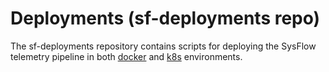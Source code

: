 # Deployments (sf-deployments repo)

The sf-deployments repository contains scripts for deploying the SysFlow telemetry pipeline in both [docker](docker)
and [k8s](helm) environments. 
